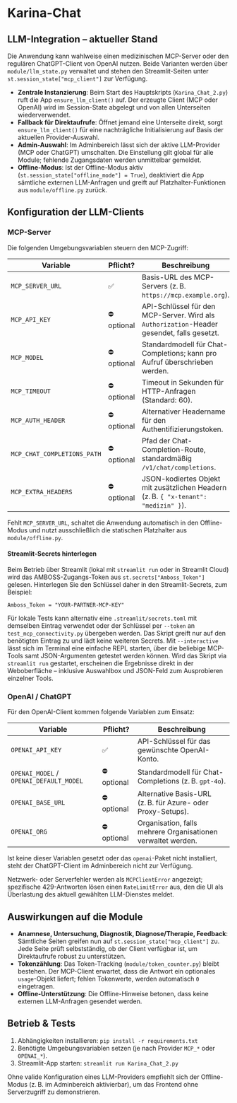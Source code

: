 # Karina-Chat

## LLM-Integration – aktueller Stand

Die Anwendung kann wahlweise einen medizinischen MCP-Server oder den regulären ChatGPT-Client von OpenAI nutzen. Beide Varianten werden über `module/llm_state.py` verwaltet und stehen den Streamlit-Seiten unter `st.session_state["mcp_client"]` zur Verfügung.

* **Zentrale Instanzierung**: Beim Start des Hauptskripts (`Karina_Chat_2.py`) ruft die App `ensure_llm_client()` auf. Der erzeugte Client (MCP oder OpenAI) wird im Session-State abgelegt und von allen Unterseiten wiederverwendet.
* **Fallback für Direktaufrufe**: Öffnet jemand eine Unterseite direkt, sorgt `ensure_llm_client()` für eine nachträgliche Initialisierung auf Basis der aktuellen Provider-Auswahl.
* **Admin-Auswahl**: Im Adminbereich lässt sich der aktive LLM-Provider (MCP oder ChatGPT) umschalten. Die Einstellung gilt global für alle Module; fehlende Zugangsdaten werden unmittelbar gemeldet.
* **Offline-Modus**: Ist der Offline-Modus aktiv (`st.session_state["offline_mode"] = True`), deaktiviert die App sämtliche externen LLM-Anfragen und greift auf Platzhalter-Funktionen aus `module/offline.py` zurück.

## Konfiguration der LLM-Clients

### MCP-Server

Die folgenden Umgebungsvariablen steuern den MCP-Zugriff:

| Variable | Pflicht? | Beschreibung |
| --- | --- | --- |
| `MCP_SERVER_URL` | ✅ | Basis-URL des MCP-Servers (z. B. `https://mcp.example.org`). |
| `MCP_API_KEY` | ⛔ optional | API-Schlüssel für den MCP-Server. Wird als `Authorization`-Header gesendet, falls gesetzt. |
| `MCP_MODEL` | ⛔ optional | Standardmodell für Chat-Completions; kann pro Aufruf überschrieben werden. |
| `MCP_TIMEOUT` | ⛔ optional | Timeout in Sekunden für HTTP-Anfragen (Standard: 60). |
| `MCP_AUTH_HEADER` | ⛔ optional | Alternativer Headername für den Authentifizierungstoken. |
| `MCP_CHAT_COMPLETIONS_PATH` | ⛔ optional | Pfad der Chat-Completion-Route, standardmäßig `/v1/chat/completions`. |
| `MCP_EXTRA_HEADERS` | ⛔ optional | JSON-kodiertes Objekt mit zusätzlichen Headern (z. B. `{ "x-tenant": "medizin" }`). |

Fehlt `MCP_SERVER_URL`, schaltet die Anwendung automatisch in den Offline-Modus und nutzt ausschließlich die statischen Platzhalter aus `module/offline.py`.

#### Streamlit-Secrets hinterlegen

Beim Betrieb über Streamlit (lokal mit `streamlit run` oder in Streamlit Cloud) wird das AMBOSS-Zugangs-Token aus `st.secrets["Amboss_Token"]` gelesen. Hinterlegen Sie den Schlüssel daher in den Streamlit-Secrets, zum Beispiel:

```
Amboss_Token = "YOUR-PARTNER-MCP-KEY"
```

Für lokale Tests kann alternativ eine `.streamlit/secrets.toml` mit demselben Eintrag verwendet oder der Schlüssel per `--token` an `test_mcp_connectivity.py` übergeben werden. Das Skript greift nur auf den benötigten Eintrag zu und lädt keine weiteren Secrets. Mit `--interactive` lässt sich im Terminal eine einfache REPL starten, über die beliebige MCP-Tools samt JSON-Argumenten getestet werden können. Wird das Skript via `streamlit run` gestartet, erscheinen die Ergebnisse direkt in der Weboberfläche – inklusive Auswahlbox und JSON-Feld zum Ausprobieren einzelner Tools.

### OpenAI / ChatGPT

Für den OpenAI-Client kommen folgende Variablen zum Einsatz:

| Variable | Pflicht? | Beschreibung |
| --- | --- | --- |
| `OPENAI_API_KEY` | ✅ | API-Schlüssel für das gewünschte OpenAI-Konto. |
| `OPENAI_MODEL` / `OPENAI_DEFAULT_MODEL` | ⛔ optional | Standardmodell für Chat-Completions (z. B. `gpt-4o`). |
| `OPENAI_BASE_URL` | ⛔ optional | Alternative Basis-URL (z. B. für Azure- oder Proxy-Setups). |
| `OPENAI_ORG` | ⛔ optional | Organisation, falls mehrere Organisationen verwaltet werden. |

Ist keine dieser Variablen gesetzt oder das `openai`-Paket nicht installiert, steht der ChatGPT-Client im Adminbereich nicht zur Verfügung.

Netzwerk- oder Serverfehler werden als `MCPClientError` angezeigt; spezifische 429-Antworten lösen einen `RateLimitError` aus, den die UI als Überlastung des aktuell gewählten LLM-Dienstes meldet.

## Auswirkungen auf die Module

* **Anamnese, Untersuchung, Diagnostik, Diagnose/Therapie, Feedback**: Sämtliche Seiten greifen nun auf `st.session_state["mcp_client"]` zu. Jede Seite prüft selbstständig, ob der Client verfügbar ist, um Direktaufrufe robust zu unterstützen.
* **Tokenzählung**: Das Token-Tracking (`module/token_counter.py`) bleibt bestehen. Der MCP-Client erwartet, dass die Antwort ein optionales `usage`-Objekt liefert; fehlen Tokenwerte, werden automatisch `0` eingetragen.
* **Offline-Unterstützung**: Die Offline-Hinweise betonen, dass keine externen LLM-Anfragen gesendet werden.

## Betrieb & Tests

1. Abhängigkeiten installieren: `pip install -r requirements.txt`
2. Benötigte Umgebungsvariablen setzen (je nach Provider `MCP_*` oder `OPENAI_*`).
3. Streamlit-App starten: `streamlit run Karina_Chat_2.py`

Ohne valide Konfiguration eines LLM-Providers empfiehlt sich der Offline-Modus (z. B. im Adminbereich aktivierbar), um das Frontend ohne Serverzugriff zu demonstrieren.
